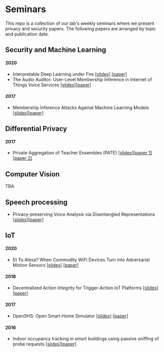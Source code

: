 # Seminars
This repo is a collection of our lab's weekly seminars where we present privacy and security papers.
The following papers are arranged by topic and publication date.

## Security and Machine Learning

#### 2020 
* Interpretable Deep Learning under Fire [[slides]](https://github.com/apss-lab/seminars/blob/main/presentations/zhang_InterpretableDeepLearning_2020.pdf) [[paper]](https://www.usenix.org/conference/usenixsecurity20/presentation/zhang-xinyang)
* The Audio Auditor: User-Level Membership Inference in Internet of Things Voice Services [[slides]](https://github.com/apss-lab/seminars/blob/main/presentations/Miao_audioauditor_2020.pdf)[[paper]](https://arxiv.org/abs/1905.07082)

#### 2017
* Membership Inference Attacks Against Machine Learning Models [[slides]](https://github.com/apss-lab/seminars/blob/main/presentations/Shokri_membershipattack_2017.pdf)[[paper]](https://ieeexplore.ieee.org/document/7958568)


## Differential Privacy
#### 2017 
* Private Aggregation of Teacher Ensembles (PATE) [[slides]](https://github.com/apss-lab/seminars/blob/main/presentations/Papernot_pate_2017.pdf)[[paper 1]](https://arxiv.org/pdf/1610.05755.pdf) [[paper 2]](https://openreview.net/pdf?id=rkZB1XbRZ)

## Computer Vision
TBA

## Speech processing
* Privacy-preserving Voice Analysis via Disentangled Representations [[slides]](https://github.com/apss-lab/seminars/blob/main/presentations/Fernandes_voicedisantenglement_2020.pdf)[[paper]](https://dl.acm.org/doi/10.1145/3411495.3421355)


## IoT
#### 2020 
* Et Tu Alexa? When Commodity WiFi Devices Turn into Adversarial Motion Sensors [[slides]](https://github.com/apss-lab/seminars/blob/main/presentations/Zhu_etualexa_2020.pdf) [[paper]](https://www.ndss-symposium.org/ndss-paper/et-tu-alexa-when-commodity-wifi-devices-turn-into-adversarial-motion-sensors/)
#### 2018
* Decentralized Action Integrity for Trigger-Action IoT Platforms [[slides]](https://github.com/apss-lab/seminars/blob/main/presentations/Fernandes_actionintegrity_2018.pdf) [[paper]](https://par.nsf.gov/servlets/purl/10067372#:~:text=We%20introduce%20Decentralized%20Action%20Integrity,set%20of%20trigger%2Daction%20rules.) 
#### 2017
* OpenSHS: Open Smart Home Simulator [[slides]](https://github.com/apss-lab/seminars/blob/main/presentations/Alshammari_opensh_2017.pdf) [[paper]](mdpi.com/1424-8220/17/5/1003/htm)
#### 2016
* Indoor occupancy tracking in smart buildings using passive sniffing of probe requests [[slides]](https://github.com/apss-lab/seminars/blob/main/presentations/Vattapparamban_indooroccupancytracking_2016.pdf)[[paper]](https://ieeexplore.ieee.org/document/7503761)

